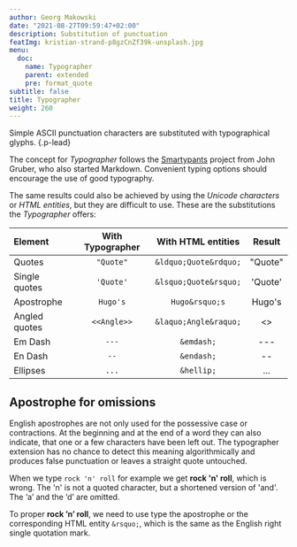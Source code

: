 ```yaml
---
author: Georg Makowski
date: "2021-08-27T09:59:47+02:00"
description: Substitution of punctuation 
featImg: kristian-strand-p8gzCnZf39k-unsplash.jpg
menu:
  doc:
    name: Typographer
    parent: extended
    pre: format_quote
subtitle: false
title: Typographer
weight: 260
---
```


Simple ASCII punctuation characters are substituted with typographical glyphs.
{.p-lead} <!--more-->

The concept for _Typographer_ follows the [Smartypants](https://daringfireball.net/projects/smartypants/) project from John Gruber, who also started Markdown. Convenient typing options should encourage the use of good typography.

The same results could also be achieved by using the _Unicode characters_ or _HTML entities_, but they are difficult to use. These are the substitutions the _Typographer_ offers:

| Element       | With Typographer |  With HTML entities   |  Result   |
| :------------ | :--------------: | :-------------------: | :-------: |
| Quotes        |    `"Quote"`     | `&ldquo;Quote&rdquo;` |  "Quote"  |
| Single quotes |    `'Quote'`     | `&lsquo;Quote&rsquo;` |  'Quote'  |
| Apostrophe    |     `Hugo's`     |    `Hugo&rsquo;s`     |  Hugo's   |
| Angled quotes |   `<<Angle>>`    | `&laquo;Angle&raquo;` | <<Angle>> |
| Em Dash       |      `---`       |      `&emdash;`       |   ---   |
| En Dash       |       `--`       |      `&endash;`       |    --     |
| Ellipses      |      `...`       |      `&hellip;`       |    ...    |

## Apostrophe for omissions

English apostrophes are not only used for the possessive case or contractions. At the beginning and at the end of a word they can also indicate, that one or a few characters have been left out. The typographer extension has no chance to detect this meaning algorithmically and produces false punctuation or leaves a straight quote untouched.

When we type `rock 'n' roll` for example we get **rock 'n' roll**, which is wrong. The 'n' is not a quoted character, but a shortened version of 'and'. The ‘a’ and the ‘d’ are omitted.

To proper **rock ’n’ roll**, we need to use type the apostrophe or the corresponding HTML entity `&rsquo;`, which is the same as the English right single quotation mark.

[^ptapo]: This example is inspired by [Practical Typography](https://practicaltypography.com/apostrophes.html)
